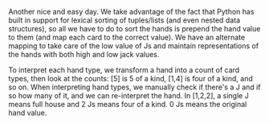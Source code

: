 Another nice and easy day. We take advantage of the fact that Python has built in support for lexical sorting of tuples/lists (and even nested data structures), so all we have to do to sort the hands is prepend the hand value to them (and map each card to the correct value). We have an alternate mapping to take care of the low value of Js and maintain representations of the hands with both high and low jack values.

To interpret each hand type, we transform a hand into a count of card types, then look at the counts: [5] is 5 of a kind, [1,4] is four of a kind, and so on. When interpreting hand types, we manually check if there's a J and if so how many of it, and we can re-interpret the hand. In [1,2,2], a single J means full house and 2 Js means four of a kind. 0 Js means the original hand value.